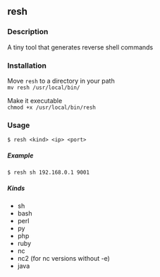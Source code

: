 ## resh

### Description

A tiny tool that generates reverse shell commands


### Installation

Move `resh` to a directory in your path  
`mv resh /usr/local/bin/`

Make it executable  
`chmod +x /usr/local/bin/resh`

### Usage

`$ resh <kind> <ip> <port>`

##### Example

`$ resh sh 192.168.0.1 9001`

##### Kinds
- sh
- bash
- perl
- py
- php
- ruby
- nc
- nc2 (for nc versions without -e)
- java
